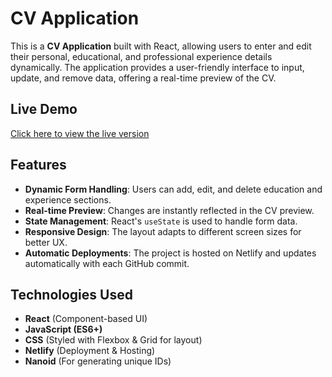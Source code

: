 # CV Application

This is a **CV Application** built with React, allowing users to enter and edit their personal, educational, and professional experience details dynamically. The application provides a user-friendly interface to input, update, and remove data, offering a real-time preview of the CV.

## Live Demo
[Click here to view the live version](https://cv-application-test.netlify.app/)

## Features
- **Dynamic Form Handling**: Users can add, edit, and delete education and experience sections.
- **Real-time Preview**: Changes are instantly reflected in the CV preview.
- **State Management**: React's `useState` is used to handle form data.
- **Responsive Design**: The layout adapts to different screen sizes for better UX.
- **Automatic Deployments**: The project is hosted on Netlify and updates automatically with each GitHub commit.

## Technologies Used
- **React** (Component-based UI)
- **JavaScript (ES6+)**
- **CSS** (Styled with Flexbox & Grid for layout)
- **Netlify** (Deployment & Hosting)
- **Nanoid** (For generating unique IDs)
